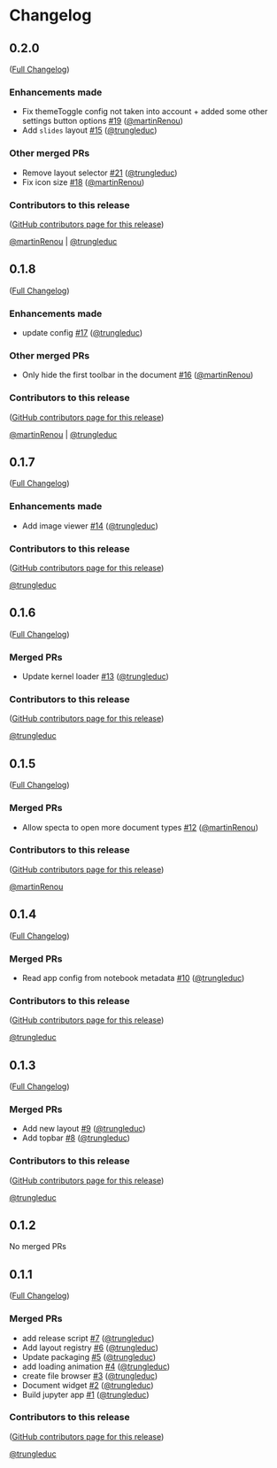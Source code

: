 # Changelog

<!-- <START NEW CHANGELOG ENTRY> -->

## 0.2.0

([Full Changelog](https://github.com/trungleduc/specta/compare/v0.1.8...2f32ca5856d7d43cea24dca0fa94d081398cd641))

### Enhancements made

- Fix themeToggle config not taken into account + added some other settings button options [#19](https://github.com/trungleduc/specta/pull/19) ([@martinRenou](https://github.com/martinRenou))
- Add `slides` layout [#15](https://github.com/trungleduc/specta/pull/15) ([@trungleduc](https://github.com/trungleduc))

### Other merged PRs

- Remove layout selector [#21](https://github.com/trungleduc/specta/pull/21) ([@trungleduc](https://github.com/trungleduc))
- Fix icon size [#18](https://github.com/trungleduc/specta/pull/18) ([@martinRenou](https://github.com/martinRenou))

### Contributors to this release

([GitHub contributors page for this release](https://github.com/trungleduc/specta/graphs/contributors?from=2025-07-29&to=2025-07-31&type=c))

[@martinRenou](https://github.com/search?q=repo%3Atrungleduc%2Fspecta+involves%3AmartinRenou+updated%3A2025-07-29..2025-07-31&type=Issues) | [@trungleduc](https://github.com/search?q=repo%3Atrungleduc%2Fspecta+involves%3Atrungleduc+updated%3A2025-07-29..2025-07-31&type=Issues)

<!-- <END NEW CHANGELOG ENTRY> -->

## 0.1.8

([Full Changelog](https://github.com/trungleduc/specta/compare/v0.1.7...9f9d248e3e0b13c6305a826133b77ab090d1452f))

### Enhancements made

- update config [#17](https://github.com/trungleduc/specta/pull/17) ([@trungleduc](https://github.com/trungleduc))

### Other merged PRs

- Only hide the first toolbar in the document [#16](https://github.com/trungleduc/specta/pull/16) ([@martinRenou](https://github.com/martinRenou))

### Contributors to this release

([GitHub contributors page for this release](https://github.com/trungleduc/specta/graphs/contributors?from=2025-07-28&to=2025-07-29&type=c))

[@martinRenou](https://github.com/search?q=repo%3Atrungleduc%2Fspecta+involves%3AmartinRenou+updated%3A2025-07-28..2025-07-29&type=Issues) | [@trungleduc](https://github.com/search?q=repo%3Atrungleduc%2Fspecta+involves%3Atrungleduc+updated%3A2025-07-28..2025-07-29&type=Issues)

## 0.1.7

([Full Changelog](https://github.com/trungleduc/specta/compare/v0.1.6...bbdace10be8aeef148efcc161907319d3de866f3))

### Enhancements made

- Add image viewer [#14](https://github.com/trungleduc/specta/pull/14) ([@trungleduc](https://github.com/trungleduc))

### Contributors to this release

([GitHub contributors page for this release](https://github.com/trungleduc/specta/graphs/contributors?from=2025-07-06&to=2025-07-28&type=c))

[@trungleduc](https://github.com/search?q=repo%3Atrungleduc%2Fspecta+involves%3Atrungleduc+updated%3A2025-07-06..2025-07-28&type=Issues)

## 0.1.6

([Full Changelog](https://github.com/trungleduc/specta/compare/v0.1.5...7717c064b6bbfb84c305f963d0ab74014a876cbd))

### Merged PRs

- Update kernel loader [#13](https://github.com/trungleduc/specta/pull/13) ([@trungleduc](https://github.com/trungleduc))

### Contributors to this release

([GitHub contributors page for this release](https://github.com/trungleduc/specta/graphs/contributors?from=2025-07-01&to=2025-07-06&type=c))

[@trungleduc](https://github.com/search?q=repo%3Atrungleduc%2Fspecta+involves%3Atrungleduc+updated%3A2025-07-01..2025-07-06&type=Issues)

## 0.1.5

([Full Changelog](https://github.com/trungleduc/specta/compare/v0.1.4...50267928b8cef118c65e076f93c6f63e33a54424))

### Merged PRs

- Allow specta to open more document types [#12](https://github.com/trungleduc/specta/pull/12) ([@martinRenou](https://github.com/martinRenou))

### Contributors to this release

([GitHub contributors page for this release](https://github.com/trungleduc/specta/graphs/contributors?from=2025-07-01&to=2025-07-01&type=c))

[@martinRenou](https://github.com/search?q=repo%3Atrungleduc%2Fspecta+involves%3AmartinRenou+updated%3A2025-07-01..2025-07-01&type=Issues)

## 0.1.4

([Full Changelog](https://github.com/trungleduc/specta/compare/v0.1.3...d71c4554b157a060d13183f49e9a3c3578013d14))

### Merged PRs

- Read app config from notebook metadata [#10](https://github.com/trungleduc/specta/pull/10) ([@trungleduc](https://github.com/trungleduc))

### Contributors to this release

([GitHub contributors page for this release](https://github.com/trungleduc/specta/graphs/contributors?from=2025-06-25&to=2025-07-01&type=c))

[@trungleduc](https://github.com/search?q=repo%3Atrungleduc%2Fspecta+involves%3Atrungleduc+updated%3A2025-06-25..2025-07-01&type=Issues)

## 0.1.3

([Full Changelog](https://github.com/trungleduc/specta/compare/v0.1.2...9ba4635604ed976834d4782eee514fa1e2aff584))

### Merged PRs

- Add new layout [#9](https://github.com/trungleduc/specta/pull/9) ([@trungleduc](https://github.com/trungleduc))
- Add topbar [#8](https://github.com/trungleduc/specta/pull/8) ([@trungleduc](https://github.com/trungleduc))

### Contributors to this release

([GitHub contributors page for this release](https://github.com/trungleduc/specta/graphs/contributors?from=2025-06-12&to=2025-06-25&type=c))

[@trungleduc](https://github.com/search?q=repo%3Atrungleduc%2Fspecta+involves%3Atrungleduc+updated%3A2025-06-12..2025-06-25&type=Issues)

## 0.1.2

No merged PRs

## 0.1.1

([Full Changelog](https://github.com/trungleduc/specta/compare/7e00ba6e3174730aecb46c261bcdc60fc89eafde...490817b85bc7c39394f0ba0e790806a80d4f1391))

### Merged PRs

- add release script [#7](https://github.com/trungleduc/specta/pull/7) ([@trungleduc](https://github.com/trungleduc))
- Add layout registry [#6](https://github.com/trungleduc/specta/pull/6) ([@trungleduc](https://github.com/trungleduc))
- Update packaging [#5](https://github.com/trungleduc/specta/pull/5) ([@trungleduc](https://github.com/trungleduc))
- add loading animation [#4](https://github.com/trungleduc/specta/pull/4) ([@trungleduc](https://github.com/trungleduc))
- create file browser [#3](https://github.com/trungleduc/specta/pull/3) ([@trungleduc](https://github.com/trungleduc))
- Document widget [#2](https://github.com/trungleduc/specta/pull/2) ([@trungleduc](https://github.com/trungleduc))
- Build jupyter app [#1](https://github.com/trungleduc/specta/pull/1) ([@trungleduc](https://github.com/trungleduc))

### Contributors to this release

([GitHub contributors page for this release](https://github.com/trungleduc/specta/graphs/contributors?from=2025-05-17&to=2025-06-11&type=c))

[@trungleduc](https://github.com/search?q=repo%3Atrungleduc%2Fspecta+involves%3Atrungleduc+updated%3A2025-05-17..2025-06-11&type=Issues)
